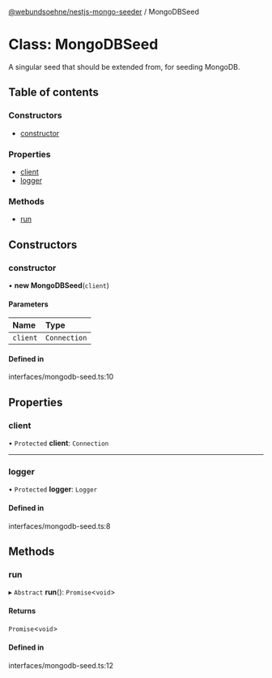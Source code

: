 [@webundsoehne/nestjs-mongo-seeder](../README.md) / MongoDBSeed

# Class: MongoDBSeed

A singular seed that should be extended from, for seeding MongoDB.

## Table of contents

### Constructors

- [constructor](MongoDBSeed.md#constructor)

### Properties

- [client](MongoDBSeed.md#client)
- [logger](MongoDBSeed.md#logger)

### Methods

- [run](MongoDBSeed.md#run)

## Constructors

### constructor

• **new MongoDBSeed**(`client`)

#### Parameters

| Name | Type |
| :------ | :------ |
| `client` | `Connection` |

#### Defined in

interfaces/mongodb-seed.ts:10

## Properties

### client

• `Protected` **client**: `Connection`

___

### logger

• `Protected` **logger**: `Logger`

#### Defined in

interfaces/mongodb-seed.ts:8

## Methods

### run

▸ `Abstract` **run**(): `Promise`<`void`\>

#### Returns

`Promise`<`void`\>

#### Defined in

interfaces/mongodb-seed.ts:12
